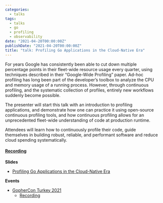 ```yaml
---
categories:
  - talks
tags:
  - talks
  - go
  - profiling
  - observability
date: "2021-04-20T00:00:00Z"
publishDate: "2021-04-20T00:00:00Z"
title: "talk: Profiling Go Applications in the Cloud-Native Era"
---
```


For years Google has consistently been able to cut down multiple percentage points in their fleet-wide resource usage every quarter, using techniques described in their “Google-Wide Profiling” paper. Ad-hoc profiling has long been part of the developer’s toolbox to analyze the CPU and memory usage of a running process. However, through continuous profiling, and the systematic collection of profiles, entirely new workflows suddenly become possible.

The presenter will start this talk with an introduction to profiling applications, and demonstrate how one can practice it using open-source continuous profiling tools, and how continuous profiling allows for an unprecedented fleet-wide understanding of code at production runtime.

Attendees will learn how to continuously profile their code, guide themselves in building robust, reliable, and performant software and reduce cloud spending systematically.

#### [Recording](https://youtu.be/-miC_jnQ_Yk)

**Slides**

* [Profiling Go Applications in the Cloud-Native Era](https://docs.google.com/presentation/d/1uue-Mpyw5zSuWfe1qphyhBtrCX4TmBWhN3iMcdYlnek/edit?usp=sharing)

**Events**

* [GopherCon Turkey 2021](https://gophercon.ist/#schedule)
  * [Recording](https://youtu.be/-miC_jnQ_Yk)
